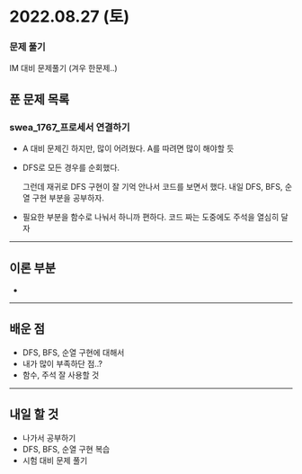 # 2022.08.27 (토)

### 문제 풀기

IM 대비 문제풀기 (겨우 한문제..)

## 푼 문제 목록

### swea_1767_프로세서 연결하기

- A 대비 문제긴 하지만, 많이 어려웠다. A를 따려면 많이 해야할 듯

- DFS로 모든 경우를 순회했다.

  그런데 재귀로 DFS 구현이 잘 기억 안나서 코드를 보면서 했다. 내일 DFS, BFS, 순열 구현 부분을 공부하자.

- 필요한 부분을 함수로 나눠서 하니까 편하다. 코드 짜는 도중에도 주석을 열심히 달자




---

## 이론 부분

- 

---

## 배운 점

- DFS, BFS, 순열 구현에 대해서
- 내가 많이 부족하단 점..?
- 함수, 주석 잘 사용할 것


---

## 내일 할 것

- 나가서 공부하기
- DFS, BFS, 순열 구현 복습
- 시험 대비 문제 풀기


